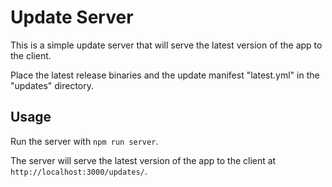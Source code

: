 # Update Server

This is a simple update server that will serve the latest version of the app to the client.

Place the latest release binaries and the update manifest "latest.yml" in the "updates" directory.

## Usage

Run the server with `npm run server`.

The server will serve the latest version of the app to the client at `http://localhost:3000/updates/`.
